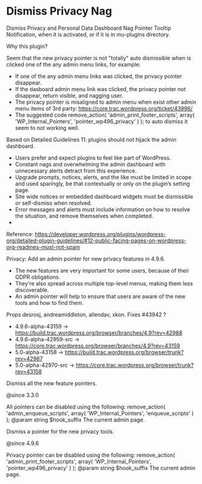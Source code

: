 # Dismiss Privacy Nag

Dismiss Privacy and Personal Data Dashboard Nag Pointer Tooltip Notification, when it is activated, or if it is in mu-plugins directory.

Why this plugin?

Seem that the new privacy pointer is not "totally" auto dismissible when is clicked one of the any admin menu links, for example:

 - If one of the any admin menu links was clicked, the privacy pointer disappear.
 - If the dasboard admin menu link was clicked, the privacy pointer not disappear, return visible, and nagging user.
 - The privacy pointer is misaligned to admin menu when exist other admin menu items of 3rd party: https://core.trac.wordpress.org/ticket/43996/
 - The suggested code remove_action( 'admin_print_footer_scripts', array( 'WP_Internal_Pointers', 'pointer_wp496_privacy' ) ); to auto dismiss it seem to not working well.

Based on Detailed Guidelines 11: plugins should not hijack the admin dashboard. 

 * Users prefer and expect plugins to feel like part of WordPress.
 * Constant nags and overwhelming the admin dashboard with unnecessary alerts detract from this experience.
 * Upgrade prompts, notices, alerts, and the like must be limited in scope and used sparingly, be that contextually or only on the plugin’s setting page.
 * Site wide notices or embedded dashboard widgets must be dismissible or self-dismiss when resolved.
 * Error messages and alerts must include information on how to resolve the situation, and remove themselves when completed.
 *

Reference: https://developer.wordpress.org/plugins/wordpress-org/detailed-plugin-guidelines/#12-public-facing-pages-on-wordpress-org-readmes-must-not-spam

Privacy: Add an admin pointer for new privacy features in 4.9.6.

 * The new features are very important for some users, because of their GDPR obligations.
 * They're also spread across multiple top-level menus, making them less discoverable.
 * An admin pointer will help to ensure that users are aware of the new tools and how to find them.

Props desrosj, andreamiddleton, allendav, xkon. 
Fixes #43942 ?

 * 4.9.6-alpha-43159     -> https://build.trac.wordpress.org/browser/branches/4.9?rev=42988
 * 4.9.6-alpha-42959-src -> https://core.trac.wordpress.org/browser/branches/4.9?rev=43159
 * 5.0-alpha-43158       -> https://build.trac.wordpress.org/browser/trunk?rev=42987
 * 5.0-alpha-42970-src   -> https://core.trac.wordpress.org/browser/trunk?rev=43158

Dismiss all the new feature pointers.

@since 3.3.0

All pointers can be disabled using the following:
 remove_action( 'admin_enqueue_scripts', array( 'WP_Internal_Pointers', 'enqueue_scripts' ) );
 @param string $hook_suffix The current admin page.

Dismiss a pointer for the new privacy tools.

@since 4.9.6

Privacy pointer can be disabled using the following:
 remove_action( 'admin_print_footer_scripts', array( 'WP_Internal_Pointers', 'pointer_wp496_privacy' ) );
 @param string $hook_suffix The current admin page.
